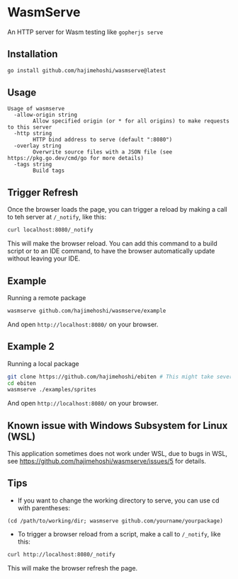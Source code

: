 # WasmServe

An HTTP server for Wasm testing like `gopherjs serve`

## Installation

```sh
go install github.com/hajimehoshi/wasmserve@latest
```

## Usage

```
Usage of wasmserve
  -allow-origin string
        Allow specified origin (or * for all origins) to make requests to this server
  -http string
        HTTP bind address to serve (default ":8080")
  -overlay string
        Overwrite source files with a JSON file (see https://pkg.go.dev/cmd/go for more details)
  -tags string
        Build tags
```

## Trigger Refresh

Once the browser loads the page, you can trigger a reload by making a call to teh server at `/_notify`, like this:

```sh
curl localhost:8080/_notify
```

This will make the browser reload. You can add this command to a build script or to an IDE command, to have the browser automatically update without leaving your IDE.

## Example

Running a remote package

```sh
wasmserve github.com/hajimehoshi/wasmserve/example
```

And open `http://localhost:8080/` on your browser.

## Example 2

Running a local package

```sh
git clone https://github.com/hajimehoshi/ebiten # This might take several minutes.
cd ebiten
wasmserve ./examples/sprites
```

And open `http://localhost:8080/` on your browser.

## Known issue with Windows Subsystem for Linux (WSL)

This application sometimes does not work under WSL, due to bugs in WSL, see https://github.com/hajimehoshi/wasmserve/issues/5 for details.

## Tips

* If you want to change the working directory to serve, you can use cd with parentheses:

```
(cd /path/to/working/dir; wasmserve github.com/yourname/yourpackage)
```

* To trigger a browser reload from a script, make a call to `/_notify`, like this:

```sh
curl http://localhost:8080/_notify
```
This will make the browser refresh the page.
